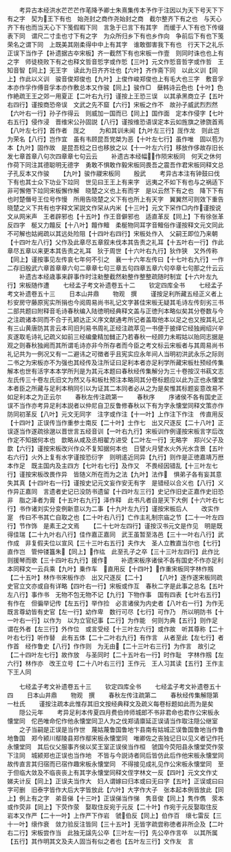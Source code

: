 <!-- { "loadSidebar": true } -->
　　考异古本经洪水芒芒芒作芼降予卿士朱熹集传本予作于注因以为天下号天下下有之字　契为王下有也　始尧封之商作尧始封之商　截尔整齐下有之也　与天心齐下有也而当天心下下笺假暇下同　言急于已言下有其字　而缓于人下有也下传缀表下同　谓尺二寸圭也寸下有之字　为众所归乡下有也乡作向　争前后下有也下笺荣名之谓下同　上既美其刚柔得中中上有其字　谁敢御害我下有也　行天下之礼乐正误下当作子【补遗据古夲宋板】齐一截然下有也宋板一作壹　则同时诛也也上有之字　师徒桡败下有之也释文哲音悊字或作悊【三叶】元文作悊音哲字或作哲　王知音智【同上】无王字　读此为日齐齐壮也【六叶】齐作斋下同　以此义训【同上】作此以义训　骏音俊郑俊也【九叶】上俊作峻郑俊也上有毛大也三字　敷音孚本亦作孚作傅音孚本亦作敷总本又作骏【同上】骏作□　蘖韩诗云色也【十叶】色作絶疏王王之郊一用夏正【二叶右九行】谨按上王恐三误　以其承黑商立子【五叶右四行】谨按商恐帝误　文武之先不窟【六行】宋板之作不　故孙子威武烈烈然【六叶右一行】孙子作得云　则威加一国而已【同上】国作面　定本作侵字【七叶右五行】侵作浸　晋维宋公孙固説【八行】谨按维恐语误定本云如旌旗之骖旒首焉【八叶左七行】首作者　厐之
　　为和其训未闻【九叶左三行】厐作龙　则此岂为荣名【八行】岂作宜　虽有韦顾昆吾党桀为恶【十叶左七行】虽作唯　固以苞为本【九叶】固作故　是昆吾稔之日也移放之以【十一叶左六行】移放作侈故存旧长发七章首章八句次四章章七句云云
　　补遗古本经幅作陨宋板同　何天之休何作荷下同注其德聪明无德字　勇敢不惧敢作毅宋板同畏吾之震吾作君宋板同释文总子孔反本又作骏
　　【九叶】骏作鬷宋板同
　　殷武
　　考异古本注有钟鼓曰伐下有也其士众下功业下竝同　世见曰王王上有来字　远夷之不如下有也与之祸适下非可懈倦下竝同宋板懈作解　晓楚之义也上有而字　是以云然下有之也　降下下有也时楚僭号王位号作慢　所用告晓楚之义下有也所上有天字　翼翼然可则效下重告晓楚之义下共有也字释文冞説文作罙从内米【十三叶】元文下罙作□内作谨按说文从网米声　王者辟邪也【十五叶】作王音僻邪也　适直革反【同上】下有徐张革反四字　梴又力饘反【十八叶】饘作鳣　柔梴物同耳字音鳣俗作谨按释文元文同此不可解也姑阙疏以其远处险阻【十四叶右四行】宋板处作入　父嗣王即位乃来朝【十四叶左八行】父作及此章尽五章叙未伐本其告责之礼耳【十五叶右一行】作此章尽五章以来更本其告责之礼耳　狄于周世【十六叶右九行】狄作狭　又外传称【同上】谨按事见左传哀七年何不引之　襄一十六年左传曰【十七叶右九行】一作二存旧殷武六章首章章六句二章章七句三章五句四章五章六句卒章七句那之什云云
　　补遗古本经歳事来辟事作时注勑整截然勑整作整整疏随时制宜【十六叶左九行】宋板随作遭
　　七经孟子考文补遗卷五十二
　　钦定四库全书
　　七经孟子考文补遗卷五十三
　　日本山井鼎
　　物观　撰
　　谨按足利所藏五经正义者上杉安房守藤原宪实所捐也今阅周易尚书礼记文字甚佳宋板无疑其毛诗左传刻劣三书二部共题曰附释音毛诗春秋编入陆徳明经典释文盖与正徳刋本略似矣其分卷数与今之注疏诸本同而不合于孔颖达正义序文献通考所记者盖取他本以足之也又按其礼记有三山黄唐防其言云本司旧刋易书周礼正经注疏萃见一书便于披绎它经独阙绍兴辛亥遂取毛诗礼记疏义如前三经编彚精加雠正乃若春秋一经顾力未暇姑以贻同志据是观之则春秋独阙而其所谓毛诗亦非今所存者而今臣之考文标云宋板者与其周易尚书礼记共为一例况又有一二避讳之可徴者乎且宪实应永年间人当明初洪武永乐之际则二书之为宋板亦不为强也其经传及注所证曰足利本者亦足利学所藏宋板杜预经传集解本也世有活字本本学所刋是为其元本题曰春秋经传集解分为三十卷按汉书萟文志左氏传三十卷左氏旧文为然又与和板杜预注本略同其分卷标题应以此为正也永懐堂本者臣之所藏与足利本稍同引以为证其二本同者必从之为是矣惟其标题妄意改易不如足利本之为正云尔
　　春秋左传注疏第一
　　春秋序
　　序诸侯不各有国史正误不当作亦考异足利本説者以仲尼自卫反鲁修春秋以下有为字永懐堂同释文策亦作防同初革反【八叶】元文无同字　注字或作注【十一叶】上作注下作注　传直用反【十四叶】正误传当作重参士南反【二十叶】士作七　出又尺逐反【二十八叶】正误逐当作遂疏徐邈以晋世言五经音训【一叶右九行】宋板训作例谨按宋板言字后改作定不知据何本也　歆略从咸及丞相翟方进受【二叶左一行】无略字　郑兴父子及歆【六行】谨按宋板改兴作众不复知据何本也　日譬火月譬水火外光水含景【五叶右六行】火外上复有水字谨按恐衍字　则明逺近同异【九行】则作是正徳嘉靖万厯本作足　既主国内及主四方【七叶右七行】及作又　不畏经因错乱【十三叶左七行】谨按宋板改畏作异　皆随义所在而为之法【九叶】法作　惧弟子各有妄其意失其真【十四叶右一行】谨按史记元文妄作安无有字　是错经以合义也【八行】义作异正嘉同　言遗者史记已没防书遗留【十四叶左三行】史记作旧史正嘉作史旧恐非　脂之泽者为膏【十五叶右九行】泽作释　此书凡者自是天下大例【十六叶右七行】书作诸刘实分变例新意以为二事【十九叶左九行】谨按宋板后人
　　改实作寔　传曰不书其亡自取之也【二十叶右八行】亡作主礼制宗庙之节【二十一叶左四行】节作饰　是素王之文焉
　　【二十七叶左四行】谨按汉书元文是作见　明是既得佳瑞【二十九叶右八行】佳作嘉正嘉同　武王虽暂至洛邑【三十一叶右八行】武作成　非复假夫位以宣风【三十三叶右五行】夫作大　圣人立教直当尔也【七行】直作岂　管仲镂簋朱【同上】作纮　此至孔子之卒【三十三叶左四行】此作比　则援琴而歌【三十四叶右九行】援作
　　补遗宋板序诸侯不各有国史不作亦足利本同释文一云兵乘【九叶】乗作车　直用反【十四叶】作重宋板同字林作剏【二十五叶】林作书宋板作亦　出又尺逐反【二十】
　　【八叶】逐作遂宋板同疏史官立文亦或自有详略【四叶右一行】宋板或作互　春秋二字是此事之总名【五叶左八行】事作书　无物不包无物不记【九行】下物作事　国有四表【七叶右五行】有作在　但徧举记传【左五行】举作捡　必言诸侯为内史者【八叶右一行】为作无　既言尊幼皆有史官【左一行】幼作卑　数行可尽【七行】可作乃　所以明防书【十一叶右一行】以作为　以为立官纪事【二行】为作能　何则为典【五行】则作足　谓在外者【左三行】外作位　或言受经【十三叶左六行】或作故　听其尊称【二十叶右七行】听作替　此有五体【二十二叶右九行】有作言　从者至此【左七行】者作首　经作鲁史【八行】作作则　为无由【二十三叶右三行】为作言　故引之【二十四叶左七行】故作放　与圣同时【二十五叶右一行】时作耻　字林作剏【左六行】林作亦　改王立号【二十八叶右三行】王作元　王人习其读【五行】王作主下王人同









　　七经孟子考文补遗卷五十三
　　钦定四库全书
　　七经孟子考文补遗卷五十四
　　日本山井鼎
　　物观　撰
　　春秋左传注疏第二
　　春秋经传集解隠第一杜氏
　　谨按注疏本此惟存其旧文按经典释文及疏义每卷标题如此而为是矣
　　隠公元年
　　考异足利本传夏四月费伯帅师城郎不书非君命也君作公宋板永懐堂同　佗邑唯命佗作他永懐堂同卫人为之伐郑请廪延正误请当作取注隠公继室
　　之子当嗣是正误是当作世　蔑姑蔑鲁国鲁地卞县南有姑城正误鲁国鲁地当作鲁地鲁国　郑今颍川鄢陵县郑作鄢宋板永懐堂同　唯卿佐之丧独记日以见义者记作托永懐堂同　其后仪父服事齐侯以奖王室正误侯当作桓　虢国今荧阳县永懐堂荧作荥下注同　城颍郑也正误也当作地　不皆与今説诗者同后皆仿此后作他宋板永懐堂同　故传直言其归宿而已宿作趣宋板永懐堂同　不得接见成礼见作公宋板永懐堂同　至于但临大敛及不临丧丧上有其字永懐堂同释文侄字林文一反【四叶】元文文作丈　娣夫计反【同上】正误夫当作大　妇人谓嫁曰归本或曰无曰字【五叶】正误或曰曰字可删　旧泰字皆作大后大字皆放此【六叶】大字作大子　张本起本例皆放此【同上】例上有之字　弟音俤【十三叶】正误俤当作悌　隽音俊【同上】隽作儁　荥本或作荧非【同上】下荧作荥　娶取住反宛于元反【二十叶】作宛于元反娶取住反　岩本又作严【二十一叶】上作严下作岩　虢伯反【同上】伯作百　缞七雷反【三十一叶】缞作衰　敛力验反注皆同【三十五叶】无皆字疏尝称徳者非所企及【二叶右二行】宋板尝作当　此独无諡先公卒【三叶左一行】先公卒作言卒　以其所属【五行】其作明其文及夫人固当有似之者也【五叶左三行】文作友　言
